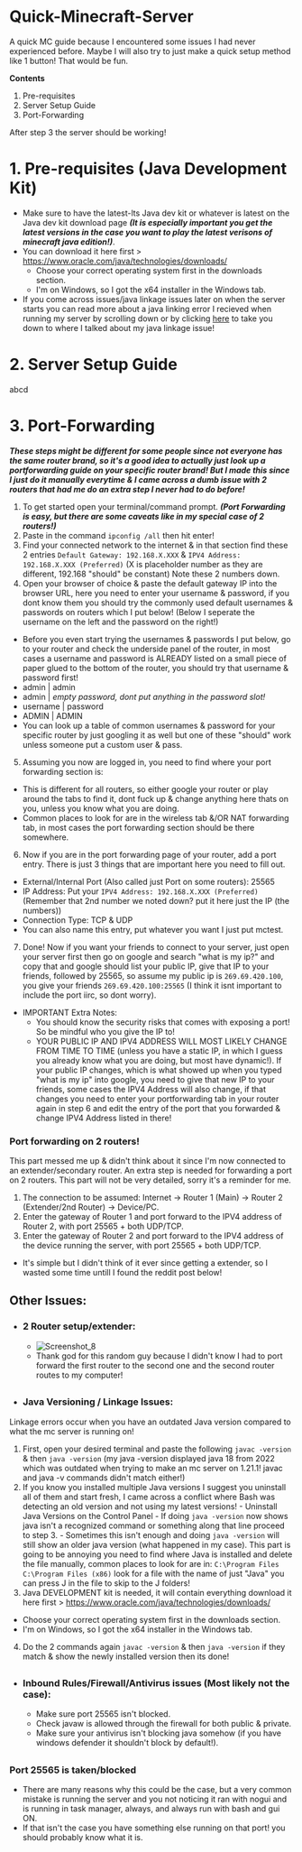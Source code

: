 # Quick-Minecraft-Server
A quick MC guide because I encountered some issues I had never experienced before. Maybe I will also try to just make a quick setup method like 1 button! That would be fun.

**Contents**
1. Pre-requisites
2. Server Setup Guide
3. Port-Forwarding

After step 3 the server should be working!

# 1. Pre-requisites (Java Development Kit)
- Make sure to have the latest-lts Java dev kit or whatever is latest on the Java dev kit download page ***(It is especially important you get the latest versions in the case you want to play the latest verisons of minecraft java edition!)***.
- You can download it here first > https://www.oracle.com/java/technologies/downloads/
  - Choose your correct operating system first in the downloads section.
  - I'm on Windows, so I got the x64 installer in the Windows tab.
- If you come across issues/java linkage issues later on when the server starts you can read more about a java linking error I recieved when running my server by scrolling down or by clicking [here](#javalinkage) to take you down to where I talked about my java linkage issue! 

# 2. Server Setup Guide
abcd

# 3. Port-Forwarding
***These steps might be different for some people since not everyone has the same router brand, so it's a good idea to actually just look up a portforwarding guide on your specific router brand! But I made this since I just do it manually everytime & I came across a dumb issue with 2 routers that had me do an extra step I never had to do before!***
1. To get started open your terminal/command prompt. ***(Port Forwarding is easy, but there are some caveats like in my special case of 2 routers!)***
2. Paste in the command ```ipconfig /all``` then hit enter!
3. Find your connected network to the internet & in that section find these 2 entries ```Default Gateway: 192.168.X.XXX``` & ```IPV4 Address: 192.168.X.XXX (Preferred)``` (X is placeholder number as they are different, 192.168 "should" be constant) Note these 2 numbers down.
4. Open your browser of choice & paste the default gateway IP into the browser URL, here you need to enter your username & password, if you dont know them you should try the commonly used default usernames & passwords on routers which I put below! (Below I seperate the username on the left and the password on the right!)
  - Before you even start trying the usernames & passwords I put below, go to your router and check the underside panel of the router, in most cases a username and password is ALREADY listed on a small piece of paper glued to the bottom of the router, you should try that username & password first!
  - admin | admin
  - admin | *empty password, dont put anything in the password slot!*
  - username | password
  - ADMIN | ADMIN
  - You can look up a table of common usernames & password for your specific router by just googling it as well but one of these "should" work unless someone put a custom user & pass.
5. Assuming you now are logged in, you need to find where your port forwarding section is:
  - This is different for all routers, so either google your router or play around the tabs to find it, dont fuck up & change anything here thats on you, unless you know what you are doing.
  - Common places to look for are in the wireless tab &/OR NAT forwarding tab, in most cases the port forwarding section should be there somewhere.
6. Now if you are in the port forwarding page of your router, add a port entry. There is just 3 things that are important here you need to fill out.
  - External/Internal Port (Also called just Port on some routers): 25565
  - IP Address: Put your ```IPV4 Address: 192.168.X.XXX (Preferred)``` (Remember that 2nd number we noted down? put it here just the IP (the numbers))
  - Connection Type: TCP & UDP
  - You can also name this entry, put whatever you want I just put mctest.
7. Done! Now if you want your friends to connect to your server, just open your server first then go on google and search "what is my ip?" and copy that and google should list your public IP, give that IP to your friends, followed by 25565, so assume my public ip is ```269.69.420.100```, you give your friends ```269.69.420.100:25565``` (I think it isnt important to include the port iirc, so dont worry).
- IMPORTANT Extra Notes:
  - You should know the security risks that comes with exposing a port! So be mindful who you give the IP to!
  - YOUR PUBLIC IP AND IPV4 ADDRESS WILL MOST LIKELY CHANGE FROM TIME TO TIME (unless you have a static IP, in which I guess you already know what you are doing, but most have dynamic!). If your public IP changes, which is what showed up when you typed "what is my ip" into google, you need to give that new IP to your friends, some cases the IPV4 Address will also change, if that changes you need to enter your portforwarding tab in your router again in step 6 and edit the entry of the port that you forwarded & change IPV4 Address listed in there!

### Port forwarding on 2 routers!
This part messed me up & didn't think about it since I'm now connected to an extender/secondary router. An extra step is needed for forwarding a port on 2 routers. This part will not be very detailed, sorry it's a reminder for me.
1. The connection to be assumed: Internet -> Router 1 (Main) -> Router 2 (Extender/2nd Router) -> Device/PC.
2. Enter the gateway of Router 1 and port forward to the IPV4 address of Router 2, with port 25565 + both UDP/TCP.
3. Enter the gateway of Router 2 and port forward to the IPV4 address of the device running the server, with port 25565 + both UDP/TCP.
- It's simple but I didn't think of it ever since getting a extender, so I wasted some time untill I found the reddit post below!


## Other Issues:
- ### 2 Router setup/extender:
  - ![Screenshot_8](https://github.com/user-attachments/assets/a62c9783-85c0-477a-b342-90eeea320d76)
  - Thank god for this random guy because I didn't know I had to port forward the first router to the second one and the second router routes to my computer!

##

- ### <a name="javalinkage"> Java Versioning / Linkage Issues: 
Linkage errors occur when you have an outdated Java version compared to what the mc server is running on!
  1. First, open your desired terminal and paste the following ```javac -version``` & then ```java -version``` (my java -version displayed java 18 from 2022 which was outdated when trying to make an mc server on 1.21.1! javac and java -v commands didn't match either!)
  2. If you know you installed multiple Java versions I suggest you uninstall all of them and start fresh, I came across a conflict where Bash was detecting an old version and not using my latest versions!
    - Uninstall Java Versions on the Control Panel - If doing ```java -version``` now shows java isn't a recognized command or something along that line proceed to step 3.
    - Sometimes this isn't enough and doing ```java -version``` will still show an older java version (what happened in my case). This part is going to be annoying you need to find where Java is installed and delete the file manually, common places to look for are in: ```C:\Program Files``` ```C:\Program Files (x86)``` look for a file with the name of just "Java" you can press J in the file to skip to the J folders!
  3. Java DEVELOPMENT kit is needed, it will contain everything download it here first > https://www.oracle.com/java/technologies/downloads/
  - Choose your correct operating system first in the downloads section.
  - I'm on Windows, so I got the x64 installer in the Windows tab.
  4. Do the 2 commands again ```javac -version``` & then ```java -version``` if they match & show the newly installed version then its done!
    
##

- ### Inbound Rules/Firewall/Antivirus issues (Most likely not the case):
  - Make sure port 25565 isn't blocked.
  - Check javaw is allowed through the firewall for both public & private.
  - Make sure your antivirus isn't blocking java somehow (if you have windows defender it shouldn't block by default!).

##

### Port 25565 is taken/blocked
  - There are many reasons why this could be the case, but a very common mistake is running the server and you not noticing it ran with nogui and is running in task manager, always, and always run with bash and gui ON.
  - If that isn't the case you have something else running on that port! you should probably know what it is.
